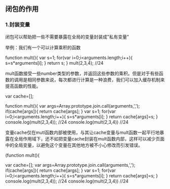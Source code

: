 ## 闭包的作用

### 1.封装变量

闭包可以帮助把一些不需要暴露在全局的变量封装成"私有变量"

举例：我们有一个可以计算乘积的函数

function mult(){
	var s=1;
  for(var i=0;i<arguments.length;i++){
     s=s*arguments[i];
   }
   return s;
}
mult(2,3,4);  //24

mult函数接受一些number类型的参数，并返回这些参数的乘积。但是对于有些函数的调用是相同参数来说，每次都进行计算是一种浪费，我们可以加入缓存机制来提高函数的性能。

var cache=[];

function mult(){
  var args=Array.prototype.join.call(arguments,',');
  if(cache[args]){
    return cache[args];
}
  var s=1;
  for(var i=0;i<arguments.length;i++){
     s=s*arguments[i];
   }
   return cache[args]=s;
}
console.log(mult(2,3,4));  //24
console.log(mult(2,3,4))  //24

变量cache仅在mutl函数内部被使用，与其让cache变量与mult函数一起平行地暴露在全局作用域下，还不如把变量cache封装在mult函数内部，这样可以减少页面中的全局变量，以避免这个变量在其他地方被不小心修改而引发错误。


(function mult(){

var cache=[];
  var args=Array.prototype.join.call(arguments,',');
  if(cache[args]){
    return cache[args];
}
  var s=1;
  for(var i=0;i<arguments.length;i++){
     s=s*arguments[i];
   }
   return cache[args]=s;
}
console.log(mult(2,3,4));  //24
console.log(mult(2,3,4))  //24